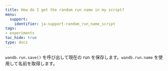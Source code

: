 ```yaml
---
title: How do I get the random run name in my script?
menu:
  support:
    identifier: ja-support-random_run_name_script
tags:
- experiments
toc_hide: true
type: docs
---
```


`wandb.run.save()` を呼び出して現在の run を保存します。`wandb.run.name` を使用して名前を取得します。